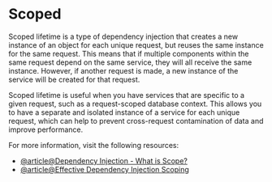 # Scoped

Scoped lifetime is a type of dependency injection that creates a new instance of an object for each unique request, but reuses the same instance for the same request. This means that if multiple components within the same request depend on the same service, they will all receive the same instance. However, if another request is made, a new instance of the service will be created for that request.

Scoped lifetime is useful when you have services that are specific to a given request, such as a request-scoped database context. This allows you to have a separate and isolated instance of a service for each unique request, which can help to prevent cross-request contamination of data and improve performance.

For more information, visit the following resources:

- [@article@Dependency Injection - What is Scope?](https://javaranch.com/journal/2008/10/dependency-injection-what-is-scope.html)
- [@article@Effective Dependency Injection Scoping](https://medium.com/android-news/effective-dependency-injection-scoping-4bac813d4491)
